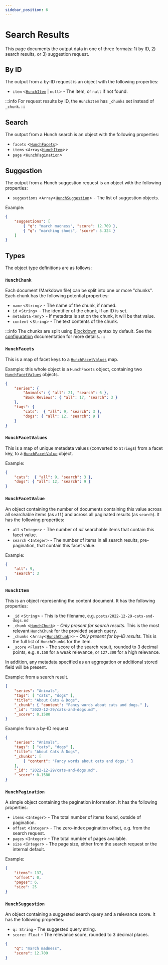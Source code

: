 ```yaml
---
sidebar_position: 6
---
```


# Search Results

This page documents the output data in one of three formats: 1) by ID, 2) search results, or 3) suggestion request.

## By ID

The output from a by-ID request is an object with the following properties:

- `item` <[`HunchItem`](#hunchitem) | `null`> - The item, or `null` if not found.

:::info
For request results by ID, the `HunchItem` has `_chunks` set instead of `_chunk`.
:::

## Search

The output from a Hunch search is an object with the following properties:

- `facets` <[`HunchFacets`](#hunchfacets)>
- `items` <`Array`<[`HunchItem`](#hunchitem)>>
- `page` <[`HunchPagination`](#hunchpagination)>

## Suggestion

The output from a Hunch suggestion request is an object with the following properties:

- `suggestions` <`Array`<[`HunchSuggestion`](#hunchsuggestion)> - The list of suggestion objects.

Example:

```json
{
	"suggestions": [
		{ "q": "march madness", "score": 12.709 },
		{ "q": "marching shoes", "score": 5.324 }
	]
}
```

## Types

The object type definitions are as follows:

### `HunchChunk`

Each document (Markdown file) can be split into one or more "chunks". Each chunk has the following potential properties:

- `name` <`String`> - The name of the chunk, if named.
- `id` <`String`> - The identifier of the chunk, if an ID is set.
- `metadata` <`Any`> - If metadata is set on the chunk, it will be that value.
- `content` <`String`> - The text contents of the chunk.

:::info
The chunks are split using [Blockdown](https://github.com/saibotsivad/blockdown) syntax by default. See
the [configuration](./configuration.md) documentation for more details.
:::

### `HunchFacets`

This is a map of facet keys to a [`HunchFacetValues`](#hunchfacetvalues) map.

Example: this whole object is a `HunchFacets` object, containing two [`HunchFacetValues`](#hunchfacetvalues) objects.

```json
{
	"series": {
		"Animals": { "all": 21, "search": 6 },
		"Book Reviews": { "all": 17, "search": 3 }
	},
	"tags": {
		"cats":  { "all": 9, "search": 3 },
		"dogs": { "all": 12, "search": 9 }
	}
}
```

### `HunchFacetValues`

This is a map of unique metadata values (converted to `String`s) from a facet key, to a [`HunchFacetValue`](#hunchfacetvalue) object.

Example:

```json
{
	"cats":  { "all": 9, "search": 3 },
	"dogs": { "all": 12, "search": 9 }
}
```

### `HunchFacetValue`

An object containing the number of documents containing this value across all searchable items (as `all`) and across all paginated results (as `search`). It has the following properties:

- `all` <`Integer`> - The number of *all* searchable items that contain this facet value.
- `search` <`Integer`> - The number of items in all search results, pre-pagination, that contain this facet value.

Example:

```json
{
	"all": 9,
	"search": 3
}
```

### `HunchItem`

This is an object representing the content document. It has the following properties:

- `_id` <`String`> - This is the filename, e.g. `posts/2022-12-29-cats-and-dogs.md`
- `_chunk` <[`HunchChunk`](#hunchchunk)> - *Only present for search results.* This is the most relevant `HunchChunk` for the provided search query.
- `_chunks` <`Array`<[`HunchChunk`](#hunchchunk)>> - *Only present for by-ID results.* This is the full list of `HunchChunk`s for the item.
- `_score` <`Float`> - The score of the search result, rounded to 3 decimal points, e.g. `0.158` for a weak relevance, or `127.300` for a high relevance.

In addition, any metadata specified as an aggregation or additional stored field will be present.

Example: from a search result.

```json
{
	"series": "Animals",
	"tags": [ "cats", "dogs" ],
	"title": "About Cats & Dogs",
	"_chunk": { "content": "Fancy words about cats and dogs." },
	"_id": "2022-12-29/cats-and-dogs.md",
	"_score": 0.1580
}
```

Example: from a by-ID request.

```json
{
	"series": "Animals",
	"tags": [ "cats", "dogs" ],
	"title": "About Cats & Dogs",
	"_chunks": [
		{ "content": "Fancy words about cats and dogs." }
	],
	"_id": "2022-12-29/cats-and-dogs.md",
	"_score": 0.1580
}
```

### `HunchPagination`

A simple object containing the pagination information. It has the following properties:

- `items` <`Integer`> - The total number of items found, outside of pagination.
- `offset` <`Integer`> - The zero-index pagination offset, e.g. from the search request.
- `pages` <`Integer`> - The total number of pages available.
- `size` <`Integer`> - The page size, either from the search request or the internal default.

Example:

```json
{
	"items": 137,
	"offset": 0,
	"pages": 6,
	"size": 25
}
```

### `HunchSuggestion`

An object containing a suggested search query and a relevance score. It has the following properties:

- `q: String` - The suggested query string.
- `score: Float` - The relevance score, rounded to 3 decimal places.

```json
{
	"q": "march madness",
	"score": 12.709
}
```
